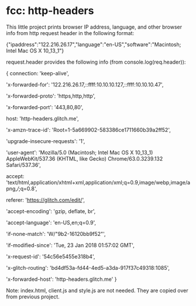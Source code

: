 fcc: http-headers
============================

This little project prints browser IP address, language, and other browser info from http request header in the following format:

{"ipaddress":"122.216.26.17","language":"en-US","software":"Macintosh; Intel Mac OS X 10_13_1"}

request.header provides the following info (from console.log(req.header)):

{ connection: 'keep-alive',

  'x-forwarded-for': '122.216.26.17,::ffff:10.10.10.127,::ffff:10.10.10.47',

  'x-forwarded-proto': 'https,http,http',

  'x-forwarded-port': '443,80,80',

  host: 'http-headers.glitch.me',

  'x-amzn-trace-id': 'Root=1-5a669902-583386ce1711660b39a2ff52',

  'upgrade-insecure-requests': '1',

  'user-agent': 'Mozilla/5.0 (Macintosh; Intel Mac OS X 10_13_1) AppleWebKit/537.36 (KHTML, like Gecko) Chrome/63.0.3239.132 Safari/537.36',

  accept: 'text/html,application/xhtml+xml,application/xml;q=0.9,image/webp,image/apng,*/*;q=0.8',

  referer: 'https://glitch.com/edit/',

  'accept-encoding': 'gzip, deflate, br',


  'accept-language': 'en-US,en;q=0.9',

  'if-none-match': 'W/"9b2-16120bb9f52"',

  'if-modified-since': 'Tue, 23 Jan 2018 01:57:02 GMT',

  'x-request-id': '54c56e5455e318b4',

  'x-glitch-routing': 'bd4df53a-fd44-4ed5-a3da-917f37c49318:1085',

  'x-forwarded-host': 'http-headers.glitch.me' }
  
  Note: index.html, client.js and style.js are not needed. They are copied over from previous project. 